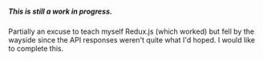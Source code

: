 ##### This is still a work in progress.


Partially an excuse to teach myself Redux.js (which worked) but fell by the wayside since the API responses weren't quite what I'd hoped. I would like to complete this.
